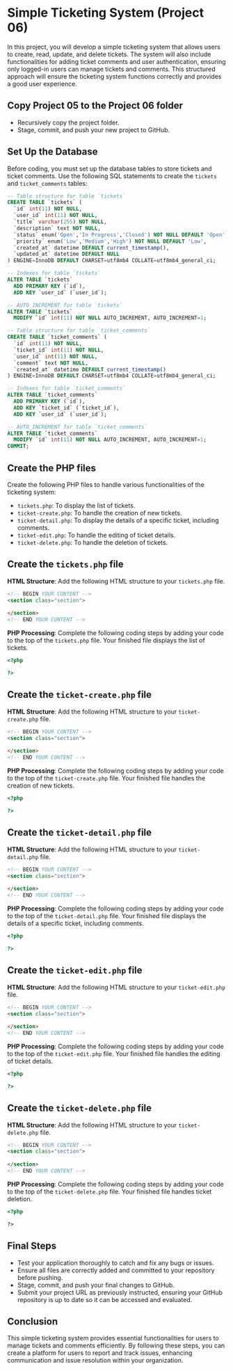 # Simple Ticketing System (Project 06)

In this project, you will develop a simple ticketing system that allows users to create, read, update, and delete tickets. The system will also include functionalities for adding ticket comments and user authentication, ensuring only logged-in users can manage tickets and comments. This structured approach will ensure the ticketing system functions correctly and provides a good user experience.

## Copy Project 05 to the Project 06 folder

- Recursively copy the project folder.
- Stage, commit, and push your new project to GitHub.

## Set Up the Database

Before coding, you must set up the database tables to store tickets and ticket comments. Use the following SQL statements to create the `tickets` and `ticket_comments` tables:

```sql
-- Table structure for table `tickets`
CREATE TABLE `tickets` (
  `id` int(11) NOT NULL,
  `user_id` int(11) NOT NULL,
  `title` varchar(255) NOT NULL,
  `description` text NOT NULL,
  `status` enum('Open','In Progress','Closed') NOT NULL DEFAULT 'Open',
  `priority` enum('Low','Medium','High') NOT NULL DEFAULT 'Low',
  `created_at` datetime DEFAULT current_timestamp(),
  `updated_at` datetime DEFAULT NULL
) ENGINE=InnoDB DEFAULT CHARSET=utf8mb4 COLLATE=utf8mb4_general_ci;

-- Indexes for table `tickets`
ALTER TABLE `tickets`
  ADD PRIMARY KEY (`id`),
  ADD KEY `user_id` (`user_id`);

-- AUTO_INCREMENT for table `tickets`
ALTER TABLE `tickets`
  MODIFY `id` int(11) NOT NULL AUTO_INCREMENT, AUTO_INCREMENT=1;

-- Table structure for table `ticket_comments`
CREATE TABLE `ticket_comments` (
  `id` int(11) NOT NULL,
  `ticket_id` int(11) NOT NULL,
  `user_id` int(11) NOT NULL,
  `comment` text NOT NULL,
  `created_at` datetime DEFAULT current_timestamp()
) ENGINE=InnoDB DEFAULT CHARSET=utf8mb4 COLLATE=utf8mb4_general_ci;

-- Indexes for table `ticket_comments`
ALTER TABLE `ticket_comments`
  ADD PRIMARY KEY (`id`),
  ADD KEY `ticket_id` (`ticket_id`),
  ADD KEY `user_id` (`user_id`);

-- AUTO_INCREMENT for table `ticket_comments`
ALTER TABLE `ticket_comments`
  MODIFY `id` int(11) NOT NULL AUTO_INCREMENT, AUTO_INCREMENT=1;
COMMIT;
```

## Create the PHP files

Create the following PHP files to handle various functionalities of the ticketing system:

- `tickets.php`: To display the list of tickets.
- `ticket-create.php`: To handle the creation of new tickets.
- `ticket-detail.php`: To display the details of a specific ticket, including comments.
- `ticket-edit.php`: To handle the editing of ticket details.
- `ticket-delete.php`: To handle the deletion of tickets.

## Create the `tickets.php` file

**HTML Structure**: Add the following HTML structure to your `tickets.php` file.

```html
<!-- BEGIN YOUR CONTENT -->
<section class="section">
   
</section>
<!-- END YOUR CONTENT -->
```

**PHP Processing**: Complete the following coding steps by adding your code to the top of the `tickets.php` file. Your finished file displays the list of tickets.

```php
<?php

?>
```

## Create the `ticket-create.php` file

**HTML Structure**: Add the following HTML structure to your `ticket-create.php` file.

```html
<!-- BEGIN YOUR CONTENT -->
<section class="section">
   
</section>
<!-- END YOUR CONTENT -->
```

**PHP Processing**: Complete the following coding steps by adding your code to the top of the `ticket-create.php` file. Your finished file handles the creation of new tickets.

```php
<?php

?>
```

## Create the `ticket-detail.php` file

**HTML Structure**: Add the following HTML structure to your `ticket-detail.php` file.

```html
<!-- BEGIN YOUR CONTENT -->
<section class="section">
   
</section>
<!-- END YOUR CONTENT -->
```

**PHP Processing**: Complete the following coding steps by adding your code to the top of the `ticket-detail.php` file. Your finished file displays the details of a specific ticket, including comments.

```php
<?php

?>
```

## Create the `ticket-edit.php` file

**HTML Structure**: Add the following HTML structure to your `ticket-edit.php` file.

```html
<!-- BEGIN YOUR CONTENT -->
<section class="section">
   
</section>
<!-- END YOUR CONTENT -->
```

**PHP Processing**: Complete the following coding steps by adding your code to the top of the `ticket-edit.php` file. Your finished file handles the editing of ticket details.

```php
<?php

?>
```

## Create the `ticket-delete.php` file

**HTML Structure**: Add the following HTML structure to your `ticket-delete.php` file.

```html
<!-- BEGIN YOUR CONTENT -->
<section class="section">
   
</section>
<!-- END YOUR CONTENT -->
```

**PHP Processing**: Complete the following coding steps by adding your code to the top of the `ticket-delete.php` file. Your finished file handles ticket deletion.

```php
<?php

?>
```

## Final Steps

- Test your application thoroughly to catch and fix any bugs or issues.
- Ensure all files are correctly added and committed to your repository before pushing.
- Stage, commit, and push your final changes to GitHub.
- Submit your project URL as previously instructed, ensuring your GitHub repository is up to date so it can be accessed and evaluated.

## Conclusion

This simple ticketing system provides essential functionalities for users to manage tickets and comments efficiently. By following these steps, you can create a platform for users to report and track issues, enhancing communication and issue resolution within your organization.
